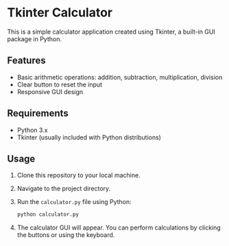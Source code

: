 # Tkinter Calculator

This is a simple calculator application created using Tkinter, a built-in GUI package in Python.

## Features
- Basic arithmetic operations: addition, subtraction, multiplication, division
- Clear button to reset the input
- Responsive GUI design

## Requirements
- Python 3.x
- Tkinter (usually included with Python distributions)

## Usage
1. Clone this repository to your local machine.
2. Navigate to the project directory.
3. Run the `calculator.py` file using Python:

    ```bash
    python calculator.py
    ```

4. The calculator GUI will appear. You can perform calculations by clicking the buttons or using the keyboard.

